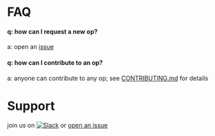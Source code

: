 # FAQ

#### q: how can I request a new op?
a: open an [issue](https://github.com/opspec-pkgs/project/issues)

#### q: how can I contribute to an op?
a: anyone can contribute to any op; see [CONTRIBUTING.md](CONTRIBUTING.md) for details

# Support

join us on [![Slack](https://opctl-slackin.herokuapp.com/badge.svg)](https://opctl-slackin.herokuapp.com/)
or [open an issue](https://github.com/opspec-pkgs/project/issues)
